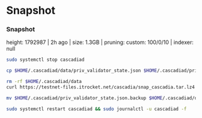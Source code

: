 # Snapshot

### Snapshot <a href="#snap" id="snap"></a>

height: 1792987 | 2h ago | size: 1.3GB | pruning: custom: 100/0/10 | indexer: null

```bash
sudo systemctl stop cascadiad

cp $HOME/.cascadiad/data/priv_validator_state.json $HOME/.cascadiad/priv_validator_state.json.backup

rm -rf $HOME/.cascadiad/data 
curl https://testnet-files.itrocket.net/cascadia/snap_cascadia.tar.lz4 | lz4 -dc - | tar -xf - -C $HOME/.cascadiad

mv $HOME/.cascadiad/priv_validator_state.json.backup $HOME/.cascadiad/data/priv_validator_state.json

sudo systemctl restart cascadiad && sudo journalctl -u cascadiad -f
```

